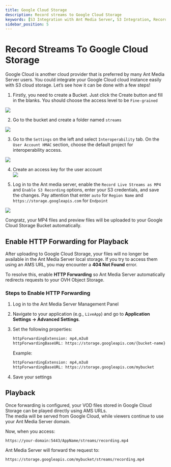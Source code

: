 ```yaml
---
title: Google Cloud Storage
description: Record streams to Google Cloud Storage
keywords: [S3 Integration with Ant Media Server, S3 Integration, Record streams to Google Cloud Storage, Ant Media Server Documentation, Ant Media Server Tutorials]
sidebar_position: 5
---
```


# Record Streams To Google Cloud Storage

Google Cloud is another cloud provider that is preferred by many Ant Media Server users. You could integrate your Google Cloud cloud instance easily with S3 cloud storage. Let’s see how it can be done with a few steps!

1. Firstly, you need to create a Bucket. Just click the Create button and fill in the blanks. You should choose the access level to be `Fine-grained`

![](@site/static/img/image-1665067750280.png)

2. Go to the bucket and create a folder named `streams`

![](@site/static/img/image-1665067824644.png )

3. Go to the `Settings` on the left and select `Interoperability` tab. On the `User Account HMAC` section, choose the default project for interoperability access.
 
![](@site/static/img/image-1665067873135.png)

4. Create an access key for the user account  
![](@site/static/img/image-1665067947615.png )

5. Log in to the Ant media server, enable the `Record Live Streams as MP4` and `Enable S3 Recording` options, enter your S3 credentials, and save the changes. Pay attention that enter `auto` for `Region Name` and `https://storage.googleapis.com` for `Endpoint`

![](@site/static/img/image-1665068031722.png )

Congratz, your MP4 files and preview files will be uploaded to your Google Cloud Storage Bucket automatically.


## Enable HTTP Forwarding for Playback

After uploading to Google Cloud Storage, your files will no longer be available in the Ant Media Server local storage. If you try to access them using an AMS URL, you may encounter a **404 Not Found** error.

To resolve this, enable **HTTP Forwarding** so Ant Media Server automatically redirects requests to your OVH Object Storage.

### Steps to Enable HTTP Forwarding

1. Log in to the Ant Media Server Management Panel
2. Navigate to your application (e.g., `LiveApp`) and go to **Application Settings → Advanced Settings**.  
3. Set the following properties:

   ```bash
   httpForwardingExtension: mp4,m3u8  
   httpForwardingBaseURL: https://storage.googleapis.com/{bucket-name}  
   ```

   Example:  

   ```bash
   httpForwardingExtension: mp4,m3u8  
   httpForwardingBaseURL: https://storage.googleapis.com/mybucket  
   ```

4. Save your settings


## Playback

Once forwarding is configured, your VOD files stored in Google Cloud Storage can be played directly using AMS URLs.  
The media will be served from Google Cloud, while viewers continue to use your Ant Media Server domain.

Now, when you access:

```bash
https://your-domain:5443/AppName/streams/recording.mp4  
```

Ant Media Server will forward the request to:

```bash
https://storage.googleapis.com/mybucket/streams/recording.mp4  
```

